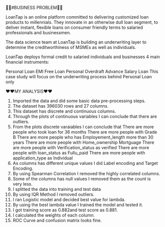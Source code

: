 🎈🎈#BUSINESS PROBLEM🎈🎈

LoanTap is an online platform committed to delivering customized loan products to millennials. They innovate in an otherwise dull loan segment, to deliver instant, flexible loans on consumer friendly terms to salaried professionals and businessmen.

The data science team at LoanTap is building an underwriting layer to determine the creditworthiness of MSMEs as well as individuals.

LoanTap deploys formal credit to salaried individuals and businesses 4 main financial instruments:

Personal Loan
EMI Free Loan
Personal Overdraft
Advance Salary Loan
This case study will focus on the underwriting process behind Personal Loan only

❤️❤️MY ANALYSIS❤️❤️

1. Imported the data and did some basic data pre-processing steps.
2. The dataset has 396030 rows and 27 columns.
3. This dataset has discrete and continuous columns.
4. Through the plots of continuous variables I can conclude that there are outliers.
5. From the plots discrete varaiables I can conclude that
          There are more people who took loan for 36 months
          There are more people with Grade B
          There are more people who has Employement_length more than 30 years
          There are more people with Home_ownership Mortguage
          There are more people with Verification_status as verified
          There are more people with loan_status as Fullu_paid
          There are more people with application_type as Individual
6. As columns has different unique values I did Label encoding and Target Encoding.
7. By using Spearman Correlation I removed the highly correlated columns.
8. Some of the columns has null values I removed them as the count is very less.
9. I splitted the data into training and test data
10. By using IQR Method I removed outliers.
11. I ran Logistic model and decided best value for lambda.
12. By using the best lambda value I trained the model and tested it.
13. I got training score as 0.882and test score as 0.881.
14. I calculated the weights of each column.
15. ROC Curve and confusion matrix looks fine.
